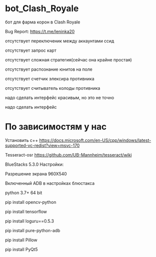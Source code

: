 # bot_Clash_Royale

бот для фарма корон в Clash Royale


Bug Report: https://t.me/leninka20



отсутствует переключеник между аккаунтами ссид

отсутствует запрос карт

отсутствует сложная стратегия(сейчас она крайне простая)

отсутствует распознание юнитов на поле

отсутствует счетчик элексира противника

отсутствует считыватель колоды противника

надо сделать интерфейс красивым, но это не точно

надо сделать интерфейс


# По зависимостям у нас 

Установить с++
https://docs.microsoft.com/en-US/cpp/windows/latest-supported-vc-redist?view=msvc-170


Tesseract-osr
https://github.com/UB-Mannheim/tesseract/wiki


BlueStacks 5.3.0
Настройки:

Разрешение экрана 960Х540

Включенный ADB в настройках блюстакса

python 3.7+ 64 bit

pip install opencv-python

pip install tensorflow

pip install loguru==0.5.3

pip install pure-python-adb

pip install Pillow

pip install PyQt5

